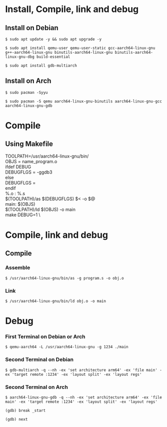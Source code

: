 # Install, Compile, link and debug

## Install on Debian

``
$ sudo apt update -y && sudo apt upgrade -y
``

``
$ sudo apt install qemu-user qemu-user-static gcc-aarch64-linux-gnu g++-aarch64-linux-gnu binutils-aarch64-linux-gnu binutils-aarch64-linux-gnu-dbg build-essential
``

``
$ sudo apt install gdb-multiarch
``

## Install on Arch

``
$ sudo pacman -Syyu
``

``
$ sudo pacman -S qemu aarch64-linux-gnu-binutils aarch64-linux-gnu-gcc aarch64-linux-gnu-gdb
``

# Compile

## Using Makefile

TOOLPATH=/usr/aarch64-linux-gnu/bin/ \
OBJS = name_program.o \
ifdef DEBUG \
	DEBUGFLGS = -ggdb3 \
else \
	DEBUGFLGS = \
endif \
%.o : %.s \
	$(TOOLPATH)/as $(DEBUGFLGS) $< -o $@ \
main: $(OBJS) \
	$(TOOLPATH)/ld $(OBJS) -o main \
make DEBUG=1 \


# Compile, link and debug

## Compile

### Assemble

``
$ /usr/aarch64-linux-gnu/bin/as -g program.s -o obj.o
``

### Link

``
$ /usr/aarch64-linux-gnu/bin/ld obj.o -o main
``

# Debug

### First Terminal on Debian or Arch

``
$ qemu-aarch64 -L /usr/aarch64-linux-gnu -g 1234 ./main
``

### Second Terminal on Debian
``
$ gdb-multiarch -q --nh -ex 'set architecture arm64' -ex 'file main' -ex 'target remote :1234' -ex 'layout split' -ex 'layout regs'
``

### Second Terminal on Arch

``
$ aarch64-linux-gnu-gdb -q --nh -ex 'set architecture arm64' -ex 'file main' -ex 'target remote :1234' -ex 'layout split' -ex 'layout regs'
``

``
(gdb) break _start
``

``
(gdb) next
``

